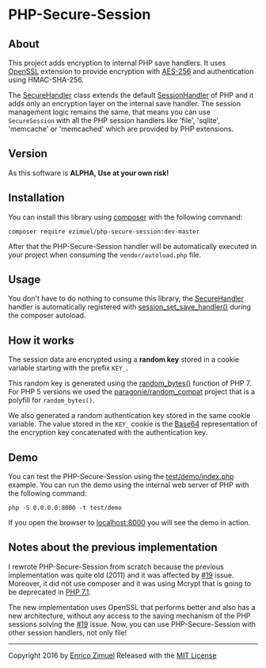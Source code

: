 # PHP-Secure-Session

## About

This project adds encryption to internal PHP save handlers.
It uses [OpenSSL](http://php.net/manual/en/book.openssl.php) extension to
provide encryption with [AES-256](http://csrc.nist.gov/publications/fips/fips197/fips-197.pdf)
and authentication using HMAC-SHA-256.

The [SecureHandler](src/SecureHandler.php) class extends the default
[SessionHandler](http://php.net/manual/en/class.sessionhandler.php) of PHP and
it adds only an encryption layer on the internal save handler.
The session management logic remains the same, that means you can use
`SecureSession` with all the PHP session handlers like 'file', 'sqlite',
'memcache' or 'memcached' which are provided by PHP extensions.

## Version

As this software is **ALPHA, Use at your own risk!**

## Installation

You can install this library using [composer](https://getcomposer.org/) with the
following command:

```
composer require ezimuel/php-secure-session:dev-master
```

After that the PHP-Secure-Session handler will be automatically executed in your
project when consuming the `vendor/autoload.php` file.

## Usage

You don't have to do nothing to consume this library, the [SecureHandler](src/SecureHandler.php)
handler is automatically registered with [session_set_save_handler()](http://php.net/manual/en/function.session-set-save-handler.php)
during the composer autoload.

## How it works

The session data are encrypted using a **random key** stored in a cookie variable
starting with the prefix `KEY_`.

This random key is generated using the [random_bytes()](http://php.net/manual/en/function.random-bytes.php)
function of PHP 7. For PHP 5 versions we used the [paragonie/random_compat](https://github.com/paragonie/random_compat)
project that is a polyfill for `random_bytes()`.

We also generated a random authentication key stored in the same cookie variable.
The value stored in the `KEY_` cookie is the [Base64](https://en.wikipedia.org/wiki/Base64)
representation of the encryption key concatenated with the authentication key.

## Demo

You can test the PHP-Secure-Session using the [test/demo/index.php](test/demo/index.php)
example. You can run the demo using the internal web server of PHP with the
following command:

```
php -S 0.0.0.0:8000 -t test/demo
```

If you open the browser to [localhost:8000](http://localhost:8000) you will see
the demo in action.


## Notes about the previous implementation

I rewrote PHP-Secure-Session from scratch because the previous implementation
was quite old (2011) and it was affected by [#19](https://github.com/ezimuel/PHP-Secure-Session/issues/19)
issue. Moreover, it did not use composer and it was using Mcrypt that is going
to be deprecated in [PHP 7.1](https://wiki.php.net/rfc/mcrypt-viking-funeral).

The new implementation uses OpenSSL that performs better and also has a new
architecture, without any access to the saving mechanism of the PHP sessions
solving the [#19](https://github.com/ezimuel/PHP-Secure-Session/issues/19) issue.
Now, you can use PHP-Secure-Session with other session handlers, not only file!

---

Copyright 2016 by [Enrico Zimuel](http://www.zimuel.it)
Released with the [MIT License](LICENSE)
